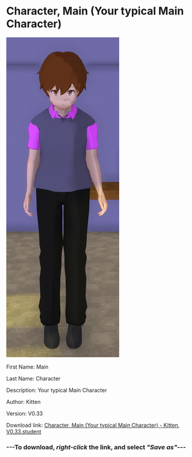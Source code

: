 # Character, Main (Your typical Main Character)

<img src = "https://raw.githubusercontent.com/Arbiter1223/Daigaku-Gurashi-Custom-Students/master/Students/Files/Character%2C%20Main%20(Your%20typical%20Main%20Character).png">

First Name: Main

Last Name: Character

Description: Your typical Main Character

Author: Kitten

Version: V0.33

Download link: <a href="https://raw.githubusercontent.com/Arbiter1223/Daigaku-Gurashi-Custom-Students/master/Students/Files/Character%2C%20Main%20(Your%20typical%20Main%20Character)%20-%20Kitten%2C%20V0.33.student">Character, Main (Your typical Main Character) - Kitten, V0.33.student</a>

### ---**To download, _right-click_ the link, and select _"Save as"_**---
